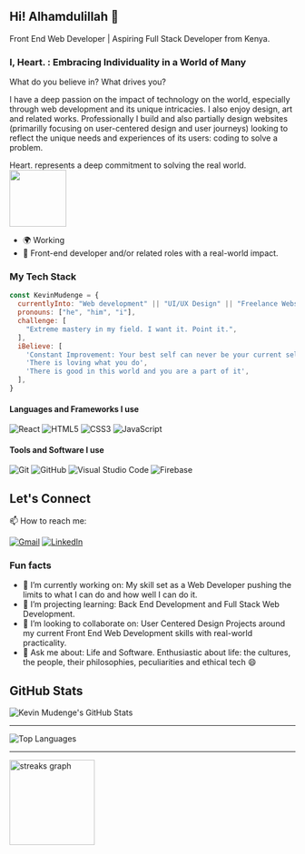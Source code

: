 ## Hi! Alhamdulillah 👋 
Front End Web Developer | Aspiring Full Stack Developer from Kenya.

### I, Heart. : Embracing Individuality in a World of Many

What do you believe in? What drives you?

I have a deep passion on the impact of technology on the world, especially through web development and its unique intricacies. I also enjoy design, art and related works. Professionally I build and also partially design websites (primarilly focusing on user-centered design and user journeys) looking to reflect the unique needs and experiences of its users: coding to solve a problem.

Heart. represents a deep commitment to solving the real world. 
<img src='https://raw.githubusercontent.com/ShahriarShafin/ShahriarShafin/main/Assets/handshake.gif' width="100" />


- 🌍 Working
- 💼 Front-end developer and/or related roles with a real-world impact.

### My Tech Stack

```javascript
const KevinMudenge = {
  currentlyInto: "Web development" || "UI/UX Design" || "Freelance Website Projects",
  pronouns: ["he", "him", "i"],
  challenge: [
    "Extreme mastery in my field. I want it. Point it.",
  ],
  iBelieve: [
    'Constant Improvement: Your best self can never be your current self',
    'There is loving what you do',
    'There is good in this world and you are a part of it',
  ],
}
```

#### Languages and Frameworks I use

![React](https://img.shields.io/badge/react-%2320232a.svg?style=for-the-badge&logo=react&logoColor=%2361DAFB)
![HTML5](https://img.shields.io/badge/html5-%23E34F26.svg?style=for-the-badge&logo=html5&logoColor=white)
![CSS3](https://img.shields.io/badge/css3-%231572B6.svg?style=for-the-badge&logo=css3&logoColor=white)
![JavaScript](https://img.shields.io/badge/JavaScript-F7DF1E?style=for-the-badge&logo=javascript&logoColor=black)

#### Tools and Software I use
![Git](https://img.shields.io/badge/git-%23F05033.svg?style=for-the-badge&logo=git&logoColor=white)
![GitHub](https://img.shields.io/badge/github-%23121011.svg?style=for-the-badge&logo=github&logoColor=white)
![Visual Studio Code](https://img.shields.io/badge/Visual_Studio-5C2D91?style=for-the-badge&logo=visual%20studio&logoColor=white)
![Firebase](https://img.shields.io/badge/firebase-%23039BE5.svg?style=for-the-badge&logo=firebase)

## Let's Connect

📫 How to reach me:

[![Gmail](https://img.shields.io/badge/Gmail-D14836?style=for-the-badge&logo=gmail&logoColor=white)](mailto:mudengekevn254@gmail.com)
[![LinkedIn](https://img.shields.io/badge/linkedin-%230077B5.svg?style=for-the-badge&logo=linkedin&logoColor=white)](https://www.linkedin.com/in/kevinMudenge/)

### Fun facts
- 🔭 I’m currently working on: My skill set as a Web Developer pushing the limits to what I can do and how well I can do it.
- 🌱 I’m projecting learning: Back End Development and Full Stack Web Development.
- 👯 I’m looking to collaborate on: User Centered Design Projects around my current Front End Web Development skills with real-world practicality.
- 🤔 Ask me about: Life and Software. Enthusiastic about life: the cultures, the people, their philosophies, peculiarities and ethical tech 😄

## GitHub Stats
  
![Kevin Mudenge's GitHub Stats](https://github-readme-stats.vercel.app/api?username=kevinMudenge&show_icons=true&count_private=true&hide=contribs,prs&layout=compact&theme=tokyonight) 

---

![Top Languages](https://github-readme-stats.vercel.app/api/top-langs?username=kevinMudenge&show_icons=true&locale=en&&theme=tokyonight)

---

<img src="https://streak-stats.demolab.com?user=kevinMudenge&theme=radical" height="150" alt="streaks graph" /> 


<!--<img align="right" width=150px height=150px alt="side_sticker" src="https://media.giphy.com/media/TEnXkcsHrP4YedChhA/giphy.gif" />-->
